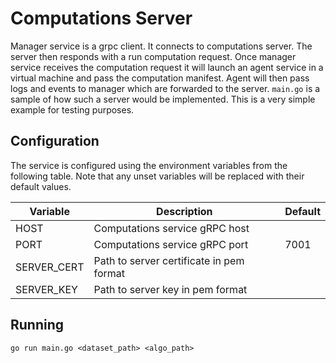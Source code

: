 # Computations Server
Manager service is a grpc client. It connects to computations server.
The server then responds with a run computation request. Once manager service receives the computation request it will launch an agent service in a virtual machine and pass the computation manifest. Agent will then pass logs and events to manager which are forwarded to the server. `main.go` is a sample of how such a server would be implemented. This is a very simple example for testing purposes.

## Configuration

The service is configured using the environment variables from the following table. Note that any unset variables will be replaced with their default values.

| Variable         | Description                              | Default |
| ---------------- | ---------------------------------------- | ------- |
| HOST             | Computations service gRPC host           |         |
| PORT             | Computations service gRPC port           | 7001    |
| SERVER_CERT      | Path to server certificate in pem format |         |
| SERVER_KEY       | Path to server key in pem format         |         |

## Running
```shell
go run main.go <dataset_path> <algo_path>
```

